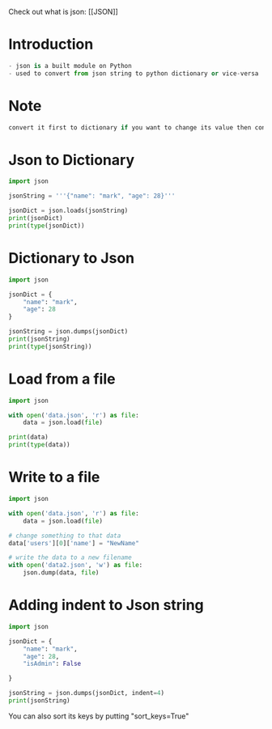 Check out what is json: [[JSON]]



# Introduction
```python
- json is a built module on Python
- used to convert from json string to python dictionary or vice-versa
```

# Note
```python
convert it first to dictionary if you want to change its value then convert it back to json string.
```

# Json to Dictionary
```python
import json

jsonString = '''{"name": "mark", "age": 28}'''

jsonDict = json.loads(jsonString)
print(jsonDict)
print(type(jsonDict))
```



# Dictionary to Json
```python
import json

jsonDict = {
    "name": "mark",
    "age": 28
}

jsonString = json.dumps(jsonDict)
print(jsonString)
print(type(jsonString))
```



# Load from a file
```python
import json

with open('data.json', 'r') as file:
    data = json.load(file)

print(data)
print(type(data))
```


# Write to a file
```python
import json

with open('data.json', 'r') as file:
    data = json.load(file)

# change something to that data
data['users'][0]['name'] = "NewName"

# write the data to a new filename
with open('data2.json', 'w') as file:
    json.dump(data, file)

```



# Adding indent to Json string
```python
import json

jsonDict = {
    "name": "mark",
    "age": 28,
    "isAdmin": False

}

jsonString = json.dumps(jsonDict, indent=4)
print(jsonString)

```


You can also sort its keys by putting "sort_keys=True"



















